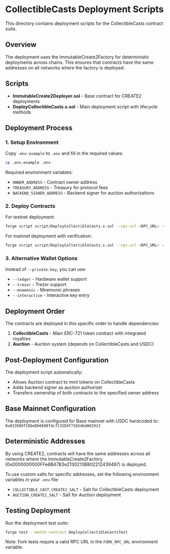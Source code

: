 # CollectibleCasts Deployment Scripts

This directory contains deployment scripts for the CollectibleCasts contract suite.

## Overview

The deployment uses the ImmutableCreate2Factory for deterministic deployments across chains. This ensures that contracts have the same addresses on all networks where the factory is deployed.

## Scripts

- **ImmutableCreate2Deployer.sol** - Base contract for CREATE2 deployments
- **DeployCollectibleCasts.s.sol** - Main deployment script with lifecycle methods

## Deployment Process

### 1. Setup Environment

Copy `.env.example` to `.env` and fill in the required values:

```bash
cp .env.example .env
```

Required environment variables:

- `OWNER_ADDRESS` - Contract owner address
- `TREASURY_ADDRESS` - Treasury for protocol fees
- `BACKEND_SIGNER_ADDRESS` - Backend signer for auction authorizations

### 2. Deploy Contracts

For testnet deployment:

```bash
forge script script/DeployCollectibleCasts.s.sol --rpc-url <RPC_URL> --private-key <PRIVATE_KEY> --broadcast
```

For mainnet deployment with verification:

```bash
forge script script/DeployCollectibleCasts.s.sol --rpc-url <RPC_URL> --private-key <PRIVATE_KEY> --broadcast --verify
```

### 3. Alternative Wallet Options

Instead of `--private-key`, you can use:

- `--ledger` - Hardware wallet support
- `--trezor` - Trezor support
- `--mnemonic` - Mnemonic phrases
- `--interactive` - Interactive key entry

## Deployment Order

The contracts are deployed in this specific order to handle dependencies:

1. **CollectibleCasts** - Main ERC-721 token contract with integrated royalties
2. **Auction** - Auction system (depends on CollectibleCasts and USDC)

## Post-Deployment Configuration

The deployment script automatically:

- Allows Auction contract to mint tokens on CollectibleCasts
- Adds backend signer as auction authorizer
- Transfers ownership of both contracts to the specified owner address

## Base Mainnet Configuration

The deployment is configured for Base mainnet with USDC hardcoded to: `0x833589fCD6eDb6E08f4c7C32D4f71b54bdA02913`

## Deterministic Addresses

By using CREATE2, contracts will have the same addresses across all networks where the ImmutableCreate2Factory (0x0000000000FFe8B47B3e2130213B802212439497) is deployed.

To use custom salts for specific addresses, set the following environment variables in your `.env` file:

- `COLLECTIBLE_CAST_CREATE2_SALT` - Salt for CollectibleCasts deployment
- `AUCTION_CREATE2_SALT` - Salt for Auction deployment

## Testing Deployment

Run the deployment test suite:

```bash
forge test --match-contract DeployCollectibleCastsTest
```

Note: Fork tests require a valid RPC URL in the `FORK_RPC_URL` environment variable.
